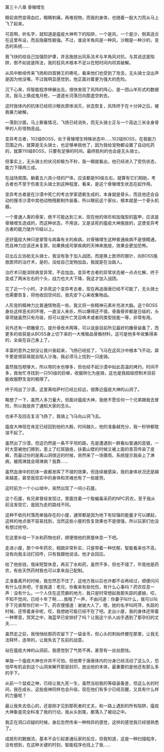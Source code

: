 第三十八章 骨殖增生


眼前突然变得血红，眼睛刺痛，再难视物，而我的身体，也随着一股大力而从马上飞了起来。

可恶啊，听名字，就知道是瘟疫大神布下的陷阱，一个是风，一个是沙，倒真适合在这里布设，而且隐蔽性极强。不过，谁说羊角风是一种风，沙眼是一种沙的，变态的系统……

我飞快的给自己加强防护罩，并且施放出风系法术与羊角风对抗，与其说这是陷阱，倒不如说是阵法，我的狂风术根本不足以在短时间内将其破解。

从风中断续传来飞扬和四首狮王的嘶吼，看来他们也受到了攻击，无头骑士没出声是因为他没嘴，不过我明显感觉到，他正面对着更为强大的危险。

沉下心来，将智能程序伸展出去，很快发现了风阵的阵心，是一团山羊形式的数据流，我马上换成鬼月枪，一道道长河落日向那虚空刺去。

这时我体内的抗体已经将沙眼衣原体消灭，状态恢复，风阵终于在十分钟之后，被我暴力破解。

一落到沙面，马上察看情况，飞扬已经消失，而无头骑士正与一个高达三米全身骨甲的人形怪物恶战。

变异考古者，102级BOSS，处于骨殖增生特殊状态中……102级BOSS，在我能力范围之内，就算是无头骑士，也足够单挑他了，因为我给宠物都设置了自动吃药的，就算110级BOSS，只要有足够的时间，最终胜利的也会是无头骑士。

但事实上，无头骑士的状况却极为不秒，我一眼就看出，他已经进入了受伤状态，能力下降两三成。

在战场周围，躺着五六具小怪的尸体，应该都是90级左右，就算有它们相助，考古者也不至于伤害无头骑士到这种程度，看来，是这个骨殖增生状态在起作用。

变异考古者是在沙漠中死亡的考古学家遗骸生成的，本身就是骨头，而且他还会自动的搜寻沙漠中其他动物残骸制作装备，所以眼前这个家伙，根本就是一个骨头机器。

一个普通人类的骨架，绝不可能达到三米，现在他的体形和加强型的盔甲，应该是骨殖增生造成的，而这种状态，不用说，又是该死的瘟疫大神施放的，这使变异考古者的能力陡升10级以上。

还好瘟疫大神只是掌管与病毒有关的疾病，对骨殖增生这种普通疾病不是很精通，而且神力应该还未复原，如果换成司掌疾病的天神来施放，效果会更加恐怖。

召出丘丘协助无头骑士，我没有急于加入战团，而是换上医师的银针，向BOSS施放医师的治疗术，是的，没给自己宠物加血，我就是在治敌人。

治疗术只能消除病变异常，不会加血，变异考古者的异常状态被一点点化解，终于变成了两米左右的个头，战力也大大下降，我这才加入战团。

花了近一个小时，才杀死这个变异考古者，现在再追唐唐已经不可能了，无头骑士也需要恢复，将他收回空间后，我先安下心来收集物品。

人形宠的精神力比普通怪物高一些，我又将一些精神元素补充进大脑。这个BOSS身处这样恶劣的环境，一直没人来杀，所以爆得还不错，骨盾骨斧都是日级的，头骨项链虽然只有月级，但可以提升亡灵召唤术或者同类型技能一等，非常有用。

另外还有一把雕骨刀，提升骨改术两等，可以说是目前所见最好的雕骨装备了，而更多的收获是从BOSS身上切下来的一大堆极品骨骼材料，这可是他多年收集得来的，全装在自己身上了。

丰富的意外之财没让我兴奋起来，飞扬已经挂了，飞马在这风沙中根本飞不动，犀牛更是很容易就会陷入沙海，我必须马上找到一只座骑。

虽然我包袱够大，所以带的水也够多，但也经不起沙漠中如此高温的烤灼，时间不多，我匆忙寻找到一只50级的巨蜥，收服转化为座骑，这也是我超级控制术目前能收服野生宠的极限了。

终于闯出了沙漠，这里离哈萨村已经比较远，很靠近瘟疫大神的山洞了。

略想了一下，虽然人多力量大，但面对瘟疫大神，我绝不愿任何一个兄弟跟我去冒险，所以我放弃了通知大家的念头。

也来不及回去复活飞扬了，我骑上飞马向山洞飞去。

瘟疫大神现在肯定已经回到他的大殿，时间越久，他的准备越充分，我一秒钟都耽误不起了。

虽然出了沙漠，但这仍然是一条不平坦的路，先是遭遇到一群看似普通的恶狼，一时大意被他们擦到，患上了红斑狼疮，扶着山壁的时候又被上面的青苔传染了皮癣，而最过份的是离山洞很近的时候，突然来了一场骤雨，系统提示我染上了淋病，被雨淋就会得淋病？我靠……

虽然血液中的抗体一直都发挥了不错的效果，但连续被感染，我的身体状况还是越来越差，甚至我现实中的身体和灵魂也有了一些疲劳。

这时前方一个小山坳中，突然出现了一间小石屋。

这个石屋，有兄弟曾经发现过，里面住着一个取蝎毒采药的NPC药农，至于我从前没发现它，是因为走的路线不同。

这种不依托村落而单独存在的小屋，通常都是因为地下有较强的能量才可以建起，这样的地点很不容易找到，当然这些小屋的恢复效果也不是很强，所以玩家们也没有想过抢夺。

在这里补给一下水和药物也好，顺便借他的房屋休息一下吧。

走进小屋，那个中年药农，相貌非常朴实，只是带着一种忧郁，智能看来也不高，没有向我主动打招呼，只有我跟他说话，他才会回应。

给了他些钱，借床短暂休息，再买了水和药，虽然不多，但也不错了，毕竟他是药农，有些天然药材我也可以拿来自己配制。

正准备离开的时候，我忽然忍不住了，这地方我以后也许都不会再经过，顺便问问有什么任务吧，于是我道：老兄，你看来有些忧伤，有什么心事吗？药农叹息一声：没有什么，一个人住在这荒僻的地方，我只是时常想起我那失踪的婆娘，哎，不知不觉间，已经十年了啊……我哦了一声，不由问道：你妻子叫什么，我可以叫手下兄弟帮你打听一下。药农慢慢道：谢谢大人了，嗯，她的名字叫阿萍，失踪的时候，还带着身孕呢，哎，我想她可能已经不在了吧。走出小屋，我的身体还带着一种寒意，冥冥之中，海蓝早已安排好了吗？让我这个杀人凶手遇到了那孕妇的丈夫……

虽然走之前，我悄悄给那药农留下了一袋金币，但心头的刺始终梗在那里，让我无法释怀，连带的，让我失去了先前的战意。

站在瘟疫大神的山洞前，我感觉到了气势不再，甚至有一丝丝胆怯。

单独一个瘟疫大神也许并不可怕，但他寄于唐唐体内的分身已经活动了这么久，恐怕早有机会到这个山洞来解开那层封印，放出他的本体，最重要的是他还有那么多的手下。

从前一个鼠疫之神，已经让我九死一生，虽然当初我的等级装备差，但这么长的时间，我在成长，这些疫神同样也会升级，现在他们有多少已经苏醒，又具有什么样的力量呢？

最让我失去信心的，还是刚才见到那死者的丈夫，和一路上遇到的所有陷阱，瘟疫大神象是完全料准了我的行动，我从头到尾，都落入了被动之中。

我正在洞口迟疑的时候，身后忽然传来一种特异的感觉，这样的感觉我已经很熟悉了。

成扇形的数据流，基本不会引起普通玩家的反应，但我知道，这是一种扫描程序，没有想到，在这种关键的时刻，智能程序也找上了我……





